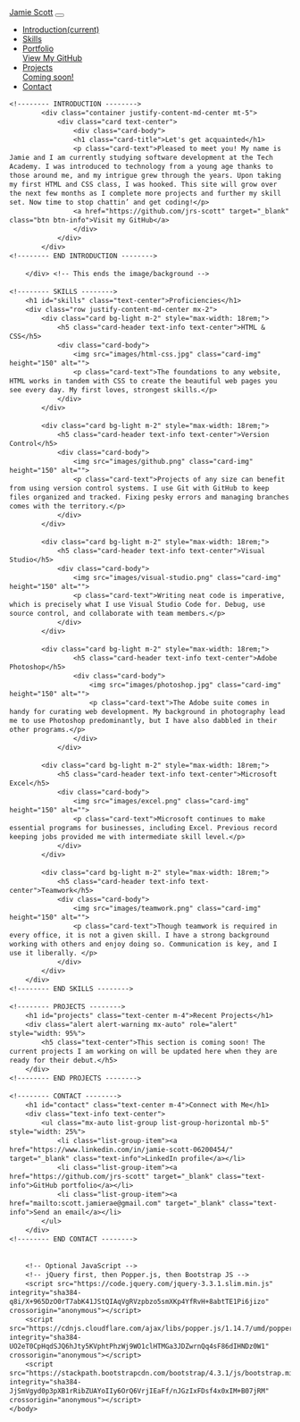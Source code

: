 <!doctype html>
<html lang="en">
    <head>
        <meta charset="utf-8">
        <meta name="viewport" content="width=device-width, initial-scale=1, shrink-to-fit=no">
        <link rel="stylesheet" href="https://stackpath.bootstrapcdn.com/bootstrap/4.3.1/css/bootstrap.min.css" integrity="sha384-ggOyR0iXCbMQv3Xipma34MD+dH/1fQ784/j6cY/iJTQUOhcWr7x9JvoRxT2MZw1T" crossorigin="anonymous">
        <title>Jamie Scott | Web Developer</title>
        <style> 
            .bg {
                background-image: url("images/desk2.jpeg");
                height: 100%;
                min-height: 1000px;
                background-position: center;
                background-repeat: no-repeat;
                background-size: cover;
            }
        </style>
    </head>
    <body>
        <div class="bg">
    <!-------- NAV -------->
            <nav class="navbar navbar-expand-lg navbar-light bg-light">
                <a class="navbar-brand text-info" href="#">Jamie Scott</a>
                <button class="navbar-toggler" type="button" data-toggle="collapse" data-target="#navbarNavDropdown" aria-controls="navbarNavDropdown" aria-expanded="false" aria-label="Toggle navigation">
                    <span class="navbar-toggler-icon"></span>
                </button>
                <div class="collapse navbar-collapse" id="navbarNavDropdown">
                    <ul class="navbar-nav">
                        <li class="nav-item active">
                            <a class="nav-link" href="#intro">Introduction<span class="sr-only">(current)</span></a>
                        </li>
                        <li class="nav-item">
                            <a class="nav-link" href="#skills">Skills</a>
                        </li>
                        <li class="nav-item dropdown">
                            <a class="nav-link dropdown-toggle" href="#" id="navbarDropdown" role="button" data-toggle="dropdown" aria-haspopup="true" aria-expanded="false">Portfolio</a>
                            <div class="dropdown-menu" aria-labelledby="navbarDropdown">
                                <a class="dropdown-item" href="https://github.com/jrs-scott" target="_blank">View My GitHub</a>
                            </div>
                        </li>
                        <li class="nav-item dropdown">
                                <a class="nav-link dropdown-toggle" href="#" id="navbarDropdown" role="button" data-toggle="dropdown" aria-haspopup="true" aria-expanded="false">Projects</a>
                                <div class="dropdown-menu" aria-labelledby="navbarDropdown">
                                    <a class="dropdown-item text-warning" href="#projects">Coming soon!</a>
                                </div>
                            </li>
                        <li class="nav-item">
                            <a class="nav-link" href="#contact">Contact</a>
                        </li>                    
                    </ul>
                </div>
            </nav>  
    <!-------- END NAV -------->

    <!-------- INTRODUCTION -------->    
            <div class="container justify-content-md-center mt-5">
                <div class="card text-center">
                    <div class="card-body">
                    <h1 class="card-title">Let's get acquainted</h1>
                    <p class="card-text">Pleased to meet you! My name is Jamie and I am currently studying software development at the Tech Academy. I was introduced to technology from a young age thanks to those around me, and my intrigue grew through the years. Upon taking my first HTML and CSS class, I was hooked. This site will grow over the next few months as I complete more projects and further my skill set. Now time to stop chattin’ and get coding!</p>
                    <a href="https://github.com/jrs-scott" target="_blank" class="btn btn-info">Visit my GitHub</a>
                    </div>
                </div>
            </div>
    <!-------- END INTRODUCTION -------->   

        </div> <!-- This ends the image/background -->

    <!-------- SKILLS --------> 
        <h1 id="skills" class="text-center">Proficiencies</h1>
        <div class="row justify-content-md-center mx-2">
            <div class="card bg-light m-2" style="max-width: 18rem;">
                <h5 class="card-header text-info text-center">HTML & CSS</h5>
                <div class="card-body">
                    <img src="images/html-css.jpg" class="card-img" height="150" alt="">
                    <p class="card-text">The foundations to any website, HTML works in tandem with CSS to create the beautiful web pages you see every day. My first loves, strongest skills.</p>
                </div>
            </div>

            <div class="card bg-light m-2" style="max-width: 18rem;">
                <h5 class="card-header text-info text-center">Version Control</h5>
                <div class="card-body">
                    <img src="images/github.png" class="card-img" height="150" alt="">
                    <p class="card-text">Projects of any size can benefit from using version control systems. I use Git with GitHub to keep files organized and tracked. Fixing pesky errors and managing branches comes with the territory.</p>
                </div>
            </div>

            <div class="card bg-light m-2" style="max-width: 18rem;">
                <h5 class="card-header text-info text-center">Visual Studio</h5>
                <div class="card-body">
                    <img src="images/visual-studio.png" class="card-img" height="150" alt="">
                    <p class="card-text">Writing neat code is imperative, which is precisely what I use Visual Studio Code for. Debug, use source control, and collaborate with team members.</p>
                </div>
            </div>  

            <div class="card bg-light m-2" style="max-width: 18rem;">
                    <h5 class="card-header text-info text-center">Adobe Photoshop</h5>
                    <div class="card-body">
                        <img src="images/photoshop.jpg" class="card-img" height="150" alt="">
                        <p class="card-text">The Adobe suite comes in handy for curating web development. My background in photography lead me to use Photoshop predominantly, but I have also dabbled in their other programs.</p>
                    </div>
                </div>

            <div class="card bg-light m-2" style="max-width: 18rem;">
                <h5 class="card-header text-info text-center">Microsoft Excel</h5>
                <div class="card-body">
                    <img src="images/excel.png" class="card-img" height="150" alt="">
                    <p class="card-text">Microsoft continues to make essential programs for businesses, including Excel. Previous record keeping jobs provided me with intermediate skill level.</p>
                </div>
            </div>

            <div class="card bg-light m-2" style="max-width: 18rem;">
                <h5 class="card-header text-info text-center">Teamwork</h5>
                <div class="card-body">
                    <img src="images/teamwork.png" class="card-img" height="150" alt="">
                    <p class="card-text">Though teamwork is required in every office, it is not a given skill. I have a strong background working with others and enjoy doing so. Communication is key, and I use it liberally. </p>
                </div>
            </div>
        </div> 
    <!-------- END SKILLS --------> 

    <!-------- PROJECTS --------> 
        <h1 id="projects" class="text-center m-4">Recent Projects</h1>
        <div class="alert alert-warning mx-auto" role="alert" style="width: 95%">
            <h5 class="text-center">This section is coming soon! The current projects I am working on will be updated here when they are ready for their debut.</h5>
        </div>
    <!-------- END PROJECTS --------> 

    <!-------- CONTACT --------> 
        <h1 id="contact" class="text-center m-4">Connect with Me</h1>
        <div class="text-info text-center">
            <ul class="mx-auto list-group list-group-horizontal mb-5" style="width: 25%">
                <li class="list-group-item"><a href="https://www.linkedin.com/in/jamie-scott-06200454/" target="_blank" class="text-info">LinkedIn profile</a></li>
                <li class="list-group-item"><a href="https://github.com/jrs-scott" target="_blank" class="text-info">GitHub portfolio</a></li>                    
                <li class="list-group-item"><a href="mailto:scott.jamierae@gmail.com" target="_blank" class="text-info">Send an email</a></li>
            </ul>    
        </div>
    <!-------- END CONTACT --------> 


        <!-- Optional JavaScript -->
        <!-- jQuery first, then Popper.js, then Bootstrap JS -->
        <script src="https://code.jquery.com/jquery-3.3.1.slim.min.js" integrity="sha384-q8i/X+965DzO0rT7abK41JStQIAqVgRVzpbzo5smXKp4YfRvH+8abtTE1Pi6jizo" crossorigin="anonymous"></script>
        <script src="https://cdnjs.cloudflare.com/ajax/libs/popper.js/1.14.7/umd/popper.min.js" integrity="sha384-UO2eT0CpHqdSJQ6hJty5KVphtPhzWj9WO1clHTMGa3JDZwrnQq4sF86dIHNDz0W1" crossorigin="anonymous"></script>
        <script src="https://stackpath.bootstrapcdn.com/bootstrap/4.3.1/js/bootstrap.min.js" integrity="sha384-JjSmVgyd0p3pXB1rRibZUAYoIIy6OrQ6VrjIEaFf/nJGzIxFDsf4x0xIM+B07jRM" crossorigin="anonymous"></script>
    </body>
</html>
